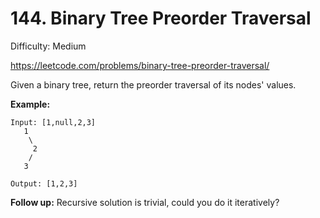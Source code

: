 # 144. Binary Tree Preorder Traversal

Difficulty: Medium

https://leetcode.com/problems/binary-tree-preorder-traversal/

Given a binary tree, return the preorder traversal of its nodes' values.

**Example:**
```
Input: [1,null,2,3]
   1
    \
     2
    /
   3

Output: [1,2,3]
```

**Follow up:** Recursive solution is trivial, could you do it iteratively?
